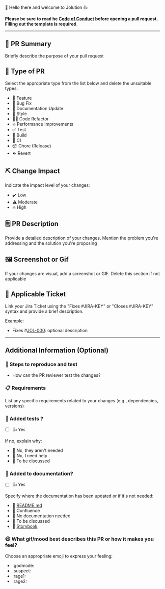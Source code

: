 👋 Hello there and welcome to Jolution 👍

**Please be sure to read he [Code of Conduct](https://github.com/jolution/.github/blob/main/CODE_OF_CONDUCT.md) before opening a pull request.**
**Filling out the template is required.**

---

## 📝 PR Summary

Briefly describe the purpose of your pull request

## 📌 Type of PR

Select the appropriate type from the list below and delete the unsuitable types:
- 🍕 Feature
- 🐛 Bug Fix
- 📝 Documentation Update
- 🎨 Style
- 🧑‍💻 Code Refactor
- 🔥 Performance Improvements
- ✅ Test
- 🤖 Build
- 🔁 CI
- 📦 Chore (Release)
- ⏩ Revert

## ⛏ Change Impact

Indicate the impact level of your changes:
- ✔️ Low
- ⚠️ Moderate
- 🔥 High

## 🗒️ PR Description

Provide a detailed description of your changes. Mention the problem you're addressing and the solution you're proposing

## 🖼️ Screenshot or Gif

If your changes are visual, add a screenshot or GIF. Delete this section if not applicable

## 🎫 Applicable Ticket

Link your Jira Ticket using the "Fixes #JIRA-KEY" or "Closes #JIRA-KEY" syntax and provide a brief description.

Example:

- Fixes #[JOL-000](https://jira.fsc.atos-services.net/projects/STCDEV/JOL-000): optional description

---

## Additional Information (Optional)

### 🧫 Steps to reproduce and test

- How can the PR reviewer test the changes?

<!--
Step1: Install ``npm install my-package --save-dev``
Step2: Run ``npm run test``
-->

### 📋 Requirements

List any specific requirements related to your changes (e.g., dependencies, versions)

<!--
- "@angular/animations": "^16.0.3"
-->

### 🧪 Added tests ?

- [ ] 👍 Yes

If no, explain why:
- 🙅 No, they aren't needed
- 🙋 No, I need help
- 💬 To be discussed

### 📘 Added to documentation?

- [ ] 👍 Yes

Specify where the documentation has been updated or if it's not needed:
- 📜 [README.md](README.md)
- 📓 Confluence
- 🙅 No documentation needed
- 💬 To be discussed
- 📕 [Storybook](https://storybook.js.org/)

### 😄 What gif/mood best describes this PR or how it makes you feel?

Choose an appropriate emoji to express your feeling:
- :godmode:
- :suspect:
- :rage1:
- :rage2:

<!-- https://chrome.google.com/webstore/detail/gifs-for-github/dkgjnpbipbdaoaadbdhpiokaemhlphep -->

